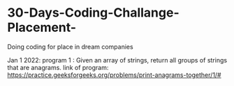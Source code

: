 # 30-Days-Coding-Challange-Placement-
Doing coding for place in dream companies 


Jan 1 2022:
 program 1 : Given an array of strings, return all groups of strings that are anagrams.
 link of program: https://practice.geeksforgeeks.org/problems/print-anagrams-together/1/#
